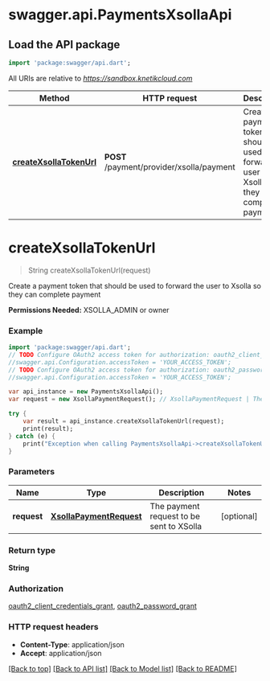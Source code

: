 # swagger.api.PaymentsXsollaApi

## Load the API package
```dart
import 'package:swagger/api.dart';
```

All URIs are relative to *https://sandbox.knetikcloud.com*

Method | HTTP request | Description
------------- | ------------- | -------------
[**createXsollaTokenUrl**](PaymentsXsollaApi.md#createXsollaTokenUrl) | **POST** /payment/provider/xsolla/payment | Create a payment token that should be used to forward the user to Xsolla so they can complete payment


# **createXsollaTokenUrl**
> String createXsollaTokenUrl(request)

Create a payment token that should be used to forward the user to Xsolla so they can complete payment

<b>Permissions Needed:</b> XSOLLA_ADMIN or owner

### Example 
```dart
import 'package:swagger/api.dart';
// TODO Configure OAuth2 access token for authorization: oauth2_client_credentials_grant
//swagger.api.Configuration.accessToken = 'YOUR_ACCESS_TOKEN';
// TODO Configure OAuth2 access token for authorization: oauth2_password_grant
//swagger.api.Configuration.accessToken = 'YOUR_ACCESS_TOKEN';

var api_instance = new PaymentsXsollaApi();
var request = new XsollaPaymentRequest(); // XsollaPaymentRequest | The payment request to be sent to XSolla

try { 
    var result = api_instance.createXsollaTokenUrl(request);
    print(result);
} catch (e) {
    print("Exception when calling PaymentsXsollaApi->createXsollaTokenUrl: $e\n");
}
```

### Parameters

Name | Type | Description  | Notes
------------- | ------------- | ------------- | -------------
 **request** | [**XsollaPaymentRequest**](XsollaPaymentRequest.md)| The payment request to be sent to XSolla | [optional] 

### Return type

**String**

### Authorization

[oauth2_client_credentials_grant](../README.md#oauth2_client_credentials_grant), [oauth2_password_grant](../README.md#oauth2_password_grant)

### HTTP request headers

 - **Content-Type**: application/json
 - **Accept**: application/json

[[Back to top]](#) [[Back to API list]](../README.md#documentation-for-api-endpoints) [[Back to Model list]](../README.md#documentation-for-models) [[Back to README]](../README.md)

